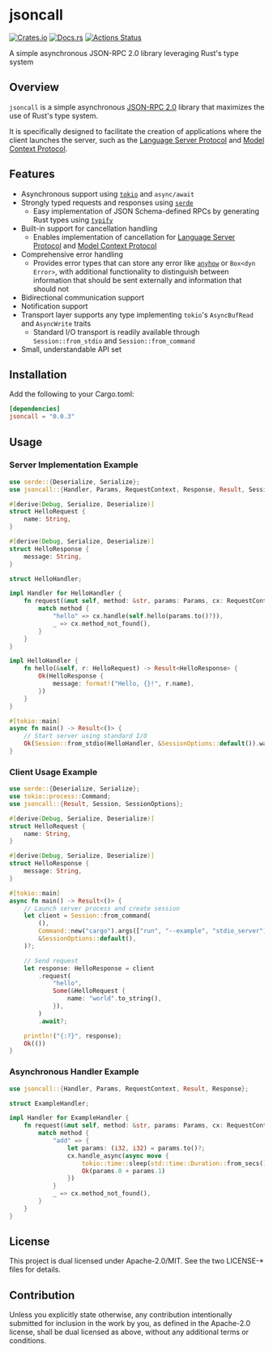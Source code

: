 # jsoncall

[![Crates.io](https://img.shields.io/crates/v/jsoncall.svg)](https://crates.io/crates/jsoncall)
[![Docs.rs](https://docs.rs/jsoncall/badge.svg)](https://docs.rs/jsoncall/)
[![Actions Status](https://github.com/frozenlib/jsoncall/workflows/CI/badge.svg)](https://github.com/frozenlib/jsoncall/actions)

A simple asynchronous JSON-RPC 2.0 library leveraging Rust's type system

## Overview

`jsoncall` is a simple asynchronous [JSON-RPC 2.0] library that maximizes the use of Rust's type system.

It is specifically designed to facilitate the creation of applications where the client launches the server, such as the [Language Server Protocol] and [Model Context Protocol].

## Features

- Asynchronous support using [`tokio`] and `async/await`
- Strongly typed requests and responses using [`serde`]
  - Easy implementation of JSON Schema-defined RPCs by generating Rust types using [`typify`]
- Built-in support for cancellation handling
  - Enables implementation of cancellation for [Language Server Protocol] and [Model Context Protocol]
- Comprehensive error handling
  - Provides error types that can store any error like [`anyhow`] or `Box<dyn Error>`, with additional functionality to distinguish between information that should be sent externally and information that should not
- Bidirectional communication support
- Notification support
- Transport layer supports any type implementing `tokio`'s `AsyncBufRead` and `AsyncWrite` traits
  - Standard I/O transport is readily available through `Session::from_stdio` and `Session::from_command`
- Small, understandable API set

## Installation

Add the following to your Cargo.toml:

```toml
[dependencies]
jsoncall = "0.0.3"
```

## Usage

### Server Implementation Example

```rust
use serde::{Deserialize, Serialize};
use jsoncall::{Handler, Params, RequestContext, Response, Result, Session, SessionOptions};

#[derive(Debug, Serialize, Deserialize)]
struct HelloRequest {
    name: String,
}

#[derive(Debug, Serialize, Deserialize)]
struct HelloResponse {
    message: String,
}

struct HelloHandler;

impl Handler for HelloHandler {
    fn request(&mut self, method: &str, params: Params, cx: RequestContext) -> Result<Response> {
        match method {
            "hello" => cx.handle(self.hello(params.to()?)),
            _ => cx.method_not_found(),
        }
    }
}

impl HelloHandler {
    fn hello(&self, r: HelloRequest) -> Result<HelloResponse> {
        Ok(HelloResponse {
            message: format!("Hello, {}!", r.name),
        })
    }
}

#[tokio::main]
async fn main() -> Result<()> {
    // Start server using standard I/O
    Ok(Session::from_stdio(HelloHandler, &SessionOptions::default()).wait().await?)
}
```

### Client Usage Example

```rust
use serde::{Deserialize, Serialize};
use tokio::process::Command;
use jsoncall::{Result, Session, SessionOptions};

#[derive(Debug, Serialize, Deserialize)]
struct HelloRequest {
    name: String,
}

#[derive(Debug, Serialize, Deserialize)]
struct HelloResponse {
    message: String,
}

#[tokio::main]
async fn main() -> Result<()> {
    // Launch server process and create session
    let client = Session::from_command(
        (),
        Command::new("cargo").args(["run", "--example", "stdio_server"]),
        &SessionOptions::default(),
    )?;

    // Send request
    let response: HelloResponse = client
        .request(
            "hello",
            Some(&HelloRequest {
                name: "world".to_string(),
            }),
        )
        .await?;

    println!("{:?}", response);
    Ok(())
}
```

### Asynchronous Handler Example

```rust
use jsoncall::{Handler, Params, RequestContext, Result, Response};

struct ExampleHandler;

impl Handler for ExampleHandler {
    fn request(&mut self, method: &str, params: Params, cx: RequestContext) -> Result<Response> {
        match method {
            "add" => {
                let params: (i32, i32) = params.to()?;
                cx.handle_async(async move {
                    tokio::time::sleep(std::time::Duration::from_secs(1)).await;
                    Ok(params.0 + params.1)
                })
            }
            _ => cx.method_not_found(),
        }
    }
}
```

## License

This project is dual licensed under Apache-2.0/MIT. See the two LICENSE-\* files for details.

## Contribution

Unless you explicitly state otherwise, any contribution intentionally submitted for inclusion in the work by you, as defined in the Apache-2.0 license, shall be dual licensed as above, without any additional terms or conditions.

[JSON-RPC 2.0]: https://www.jsonrpc.org/specification
[`tokio`]: https://github.com/tokio-rs/tokio
[`serde`]: https://github.com/serde-rs/serde
[`typify`]: https://github.com/oxidecomputer/typify
[`anyhow`]: https://github.com/dtolnay/anyhow
[Language Server Protocol]: https://microsoft.github.io/language-server-protocol/
[Model Context Protocol]: https://modelcontextprotocol.io/introduction
